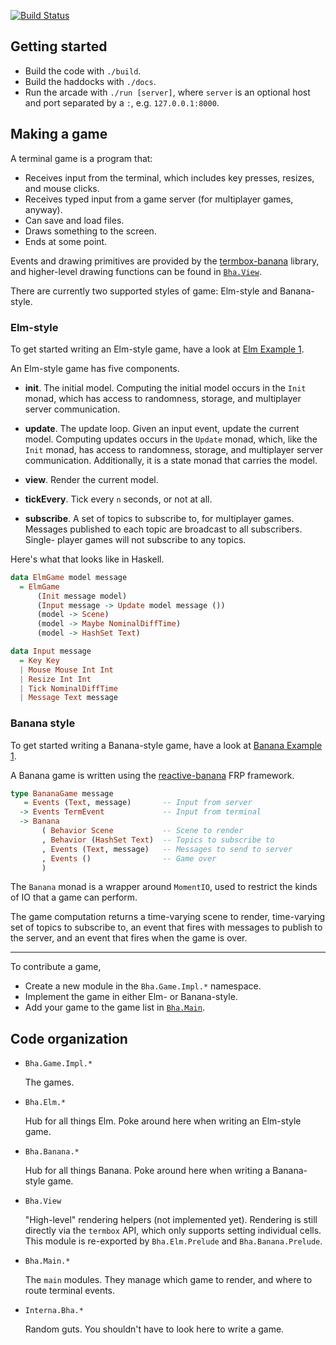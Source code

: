 [![Build Status](https://travis-ci.com/mitchellwrosen/boston-haskell-arcade.svg?branch=master)](https://travis-ci.com/mitchellwrosen/boston-haskell-arcade)

## Getting started

- Build the code with `./build`.
- Build the haddocks with `./docs`.
- Run the arcade with `./run [server]`, where `server` is an optional host and
  port separated by a `:`, e.g. `127.0.0.1:8000`.

## Making a game

A terminal game is a program that:

- Receives input from the terminal, which includes key presses, resizes, and
  mouse clicks.
- Receives typed input from a game server (for multiplayer games, anyway).
- Can save and load files.
- Draws something to the screen.
- Ends at some point.

Events and drawing primitives are provided by the [termbox-banana](https://hackage.haskell.org/package/termbox-banana-0.1.0/docs/Termbox-Banana.html) library, and higher-level drawing functions can be found in [`Bha.View`](./src/Bha/View.hs).

There are currently two supported styles of game: Elm-style and Banana-style.

### Elm-style

To get started writing an Elm-style game, have a look at
[Elm Example 1](./src/Bha/Game/Impl/ElmExample.hs).

An Elm-style game has five components.

- **init**. The initial model. Computing the initial model occurs in the `Init`
  monad, which has access to randomness, storage, and multiplayer server
  communication.

- **update**. The update loop. Given an input event, update the current model.
  Computing updates occurs in the `Update` monad, which, like the `Init` monad,
  has access to randomness, storage, and multiplayer server communication.
  Additionally, it is a state monad that carries the model.

- **view**. Render the current model.

- **tickEvery**. Tick every `n` seconds, or not at all.

- **subscribe**. A set of topics to subscribe to, for multiplayer games.
  Messages published to each topic are broadcast to all subscribers. Single-
  player games will not subscribe to any topics.

Here's what that looks like in Haskell.

```haskell
data ElmGame model message
  = ElmGame
      (Init message model)
      (Input message -> Update model message ())
      (model -> Scene)
      (model -> Maybe NominalDiffTime)
      (model -> HashSet Text)

data Input message
  = Key Key
  | Mouse Mouse Int Int
  | Resize Int Int
  | Tick NominalDiffTime
  | Message Text message
```

### Banana style

To get started writing a Banana-style game, have a look at
[Banana Example 1](./src/Bha/Game/Impl/BananaExample.hs).

A Banana game is written using the [reactive-banana](https://hackage.haskell.org/package/reactive-banana) FRP framework.

```haskell
type BananaGame message
   = Events (Text, message)       -- Input from server
  -> Events TermEvent             -- Input from terminal
  -> Banana
       ( Behavior Scene           -- Scene to render
       , Behavior (HashSet Text)  -- Topics to subscribe to
       , Events (Text, message)   -- Messages to send to server
       , Events ()                -- Game over
       )
```

The `Banana` monad is a wrapper around `MomentIO`, used to restrict the kinds of IO that a game can perform.

The game computation returns a time-varying scene to render, time-varying set
of topics to subscribe to, an event that fires with messages to publish to the
server, and an event that fires when the game is over.

---

To contribute a game,

- Create a new module in the `Bha.Game.Impl.*` namespace.
- Implement the game in either Elm- or Banana-style.
- Add your game to the game list in [`Bha.Main`](./src/Bha/Main.hs).

## Code organization

- `Bha.Game.Impl.*`

  The games.

- `Bha.Elm.*`

  Hub for all things Elm. Poke around here when writing an Elm-style game.

- `Bha.Banana.*`

  Hub for all things Banana. Poke around here when writing a Banana-style game.

- `Bha.View`

  "High-level" rendering helpers (not implemented yet). Rendering is still
  directly via the `termbox` API, which only supports setting individual cells.
  This module is re-exported by `Bha.Elm.Prelude` and `Bha.Banana.Prelude`.

- `Bha.Main.*`

  The `main` modules. They manage which game to render, and where to route
  terminal events.

- `Interna.Bha.*`

  Random guts. You shouldn't have to look here to write a game.
